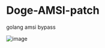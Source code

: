 # Doge-AMSI-patch
golang amsi bypass

![image](https://user-images.githubusercontent.com/36320909/144704022-2b80ab7d-3ea3-4751-a1d8-0686d93c1641.png)
